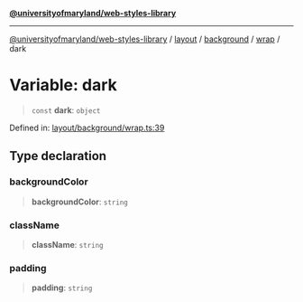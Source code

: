 [**@universityofmaryland/web-styles-library**](../../../../../../README.md)

***

[@universityofmaryland/web-styles-library](../../../../../../README.md) / [layout](../../../../../README.md) / [background](../../../README.md) / [wrap](../README.md) / dark

# Variable: dark

> `const` **dark**: `object`

Defined in: [layout/background/wrap.ts:39](https://github.com/UMD-Digital/design-system/blob/7fa144f196ef5f0ef2b372670136735f5a5c9236/packages/styles/source/layout/background/wrap.ts#L39)

## Type declaration

### backgroundColor

> **backgroundColor**: `string`

### className

> **className**: `string`

### padding

> **padding**: `string`
